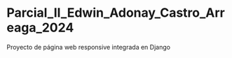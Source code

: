 # Parcial_II_Edwin_Adonay_Castro_Arreaga_2024
Proyecto de página web responsive integrada en Django
